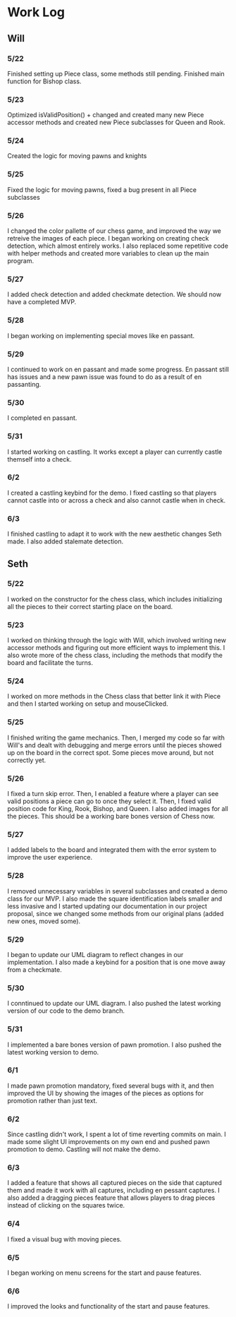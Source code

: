 # Work Log

## Will

### 5/22

Finished setting up Piece class, some methods still pending. Finished main function for Bishop class.

### 5/23

Optimized isValidPosition() + changed and created many new Piece accessor methods and created new Piece subclasses for Queen and Rook.

### 5/24

Created the logic for moving pawns and knights

### 5/25

Fixed the logic for moving pawns, fixed a bug present in all Piece subclasses

### 5/26
I changed the color pallette of our chess game, and improved the way we retreive the images of each piece. I began working on creating check detection, which almost entirely works. I also replaced some repetitive code with helper methods and created more variables to clean up the main program.

### 5/27
I added check detection and added checkmate detection. We should now have a completed MVP.

### 5/28
I began working on implementing special moves like en passant.

### 5/29
I continued to work on en passant and made some progress. En passant still has issues and a new pawn issue was found to do as a result of en passanting.

### 5/30
I completed en passant. 

### 5/31
I started working on castling. It works except a player can currently castle themself into a check.

### 6/2
I created a castling keybind for the demo. I fixed castling so that players cannot castle into or across a check and also cannot castle when in check.

### 6/3
I finished castling to adapt it to work with the new aesthetic changes Seth made. I also added stalemate detection.
## Seth

### 5/22

I worked on the constructor for the chess class, which includes initializing all the pieces to their correct starting place on the board.

### 5/23

I worked on thinking through the logic with Will, which involved writing new accessor methods and figuring out more efficient ways to implement this. I also wrote more of the chess class, including the methods that modify the board and facilitate the turns.

### 5/24

I worked on more methods in the Chess class that better link it with Piece and then I started working on setup and mouseClicked.

### 5/25

I finished writing the game mechanics. Then, I merged my code so far with Will's and dealt with debugging and merge errors until the pieces showed up on the board in the correct spot. Some pieces move around, but not correctly yet.

### 5/26

I fixed a turn skip error. Then, I enabled a feature where a player can see valid positions a piece can go to once they select it. Then, I fixed valid position code for King, Rook, Bishop, and Queen. I also added images for all the pieces. This should be a working bare bones version of Chess now.

### 5/27

I added labels to the board and integrated them with the error system to improve the user experience.

### 5/28

I removed unnecessary variables in several subclasses and created a demo class for our MVP. I also made the square identification labels smaller and less invasive and I started updating our documentation in our project proposal, since we changed some methods from our original plans (added new ones, moved some).

### 5/29

I began to update our UML diagram to reflect changes in our implementation. I also made a keybind for a position that is one move away from a checkmate.

### 5/30

I conntinued to update our UML diagram. I also pushed the latest working version of our code to the demo branch.

### 5/31

I implemented a bare bones version of pawn promotion. I also pushed the latest working version to demo.

### 6/1

I made pawn promotion mandatory, fixed several bugs with it, and then improved the UI by showing the images of the pieces as options for promotion rather than just text.

### 6/2

Since castling didn't work, I spent a lot of time reverting commits on main. I made some slight UI improvements on my own end and pushed pawn promotion to demo. Castling will not make the demo.

### 6/3

I added a feature that shows all captured pieces on the side that captured them and made it work with all captures, including en pessant captures. I also added a dragging pieces feature that allows players to drag pieces instead of clicking on the squares twice.

### 6/4

I fixed a visual bug with moving pieces.

### 6/5

I began working on menu screens for the start and pause features.

### 6/6

I improved the looks and functionality of the start and pause features.